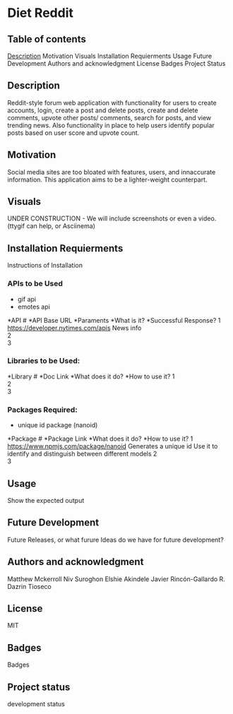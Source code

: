 # Diet Reddit

## Table of contents

[Description](#Description)
Motivation
Visuals
Installation Requierments
Usage
Future Development
Authors and acknowledgment
License
Badges
Project Status

## Description

Reddit-style forum web application with functionality for users to create accounts, login, create a post and delete posts, create and delete comments, upvote other posts/ comments, search for posts, and view trending news. Also functionality in place to help users identify popular posts based on user score and upvote count.

## Motivation

Social media sites are too bloated with features, users, and innaccurate information. This application aims to be a lighter-weight counterpart. 

## Visuals

UNDER CONSTRUCTION - We will include screenshots or even a video. (ttygif can help, or Asciinema)

## Installation Requierments

Instructions of Installation

### APIs to be Used

- gif api
- emotes api

*API #      *API Base URL	                        *Paraments	    *What is it?	    *Successful Response? 
1           https://developer.nytimes.com/apis		                News info	
2				
3				

### Libraries to be Used:

*Library #  *Doc Link   *What does it do?   *How to use it? 
1			
2			
3			

### Packages Required:

- unique id package (nanoid)


*Package #      *Package Link	                        *What does it do? 	    *How to use it? 
1	            https://www.npmjs.com/package/nanoid	Generates a unique id   Use it to identify and distinguish between different models
2			
3			



## Usage

Show the expected output

## Future Development

Future Releases, or what furure Ideas do we have for future development?

## Authors and acknowledgment

Matthew Mckerroll
Niv Suroghon
Elshie Akindele
Javier Rincón-Gallardo R.
Dazrin Tioseco

## License

MIT

## Badges

Badges

## Project status

development status